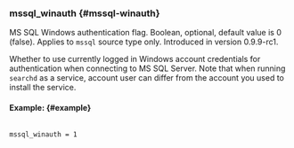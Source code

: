 ### mssql_winauth {#mssql-winauth}

MS SQL Windows authentication flag. Boolean, optional, default value is 0 (false). Applies to `mssql` source type only. Introduced in version 0.9.9-rc1.

Whether to use currently logged in Windows account credentials for authentication when connecting to MS SQL Server. Note that when running `searchd` as a service, account user can differ from the account you used to install the service.

#### Example: {#example}

```

mssql_winauth = 1

```